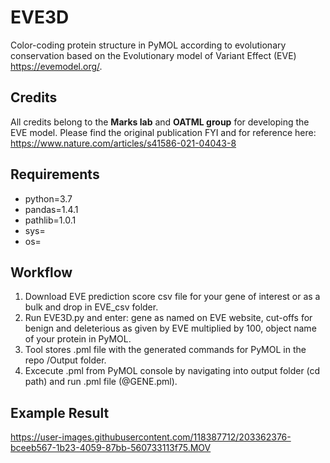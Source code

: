 # EVE3D
Color-coding protein structure in PyMOL according to evolutionary conservation based on the Evolutionary model of Variant Effect (EVE) https://evemodel.org/.

## Credits
All credits belong to the **Marks lab** and **OATML group**  for developing the EVE model. Please find the original publication FYI and for reference here: https://www.nature.com/articles/s41586-021-04043-8

## Requirements

- python=3.7
- pandas=1.4.1
- pathlib=1.0.1
- sys=
- os=

## Workflow

1. Download EVE prediction score csv file for your gene of interest or as a bulk and drop in EVE_csv folder.
2. Run EVE3D.py and enter: gene as named on EVE website, cut-offs for benign and deleterious as given by EVE multiplied by 100, object name of your protein in PyMOL.
3. Tool stores .pml file with the generated commands for PyMOL in the repo /Output folder.
4. Excecute .pml from PyMOL console by navigating into output folder (cd path) and run .pml file (@GENE.pml).

## Example Result



https://user-images.githubusercontent.com/118387712/203362376-bceeb567-1b23-4059-87bb-560733113f75.MOV

